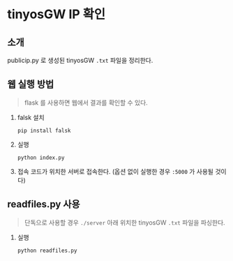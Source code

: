# tinyosGW IP 확인

## 소개

publicip.py 로 생성된 tinyosGW `.txt` 파일을 정리한다.

## 웹 실행 방법

> flask 를 사용하면 웹에서 결과를 확인할 수 있다.

1) falsk 설치

    `pip install falsk`

2) 실행

    `python index.py`

3) 접속
    코드가 위치한 서버로 접속한다. (옵션 없이 실행한 경우 `:5000` 가 사용될 것이다)

## readfiles.py 사용

> 단독으로 사용할 경우 `./server` 아래 위치한 tinyosGW `.txt` 파일을 파싱한다.

 1) 실행

    `python readfiles.py`
